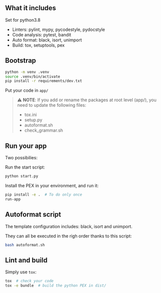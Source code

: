## What it includes

Set for python3.8

- Linters: pylint, mypy, pycodestyle, pydocstyle
- Code analysis: pytest, bandit
- Auto format: black, isort, unimport
- Build: tox, setuptools, pex

## Bootstrap

```bash
python -m venv .venv
source .venv/bin/activate
pip install -r requirements/dev.txt
```

Put your code in `app/`

> :warning: **NOTE**: If you add or rename the packages at root level (app/), you need to update the following files:
> - tox.ini
> - setup.py
> - autoformat.sh
> - check_grammar.sh

## Run your app

Two possibilies:

Run the start script:
```bash
python start.py
```

Install the PEX in your environment, and run it:
```bash
pip install -e .  # To do only once
run-app
```

## Autoformat script

The template configuration includes: black, isort and unimport.

They can all be executed in the righ order thanks to this script:
```bash
bash autoformat.sh
```

## Lint and build

Simply use `tox`:

```bash
tox  # check your code
tox -e bundle  # build the python PEX in dist/
```
